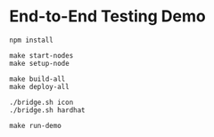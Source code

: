 # End-to-End Testing Demo

```
npm install

make start-nodes
make setup-node

make build-all
make deploy-all

./bridge.sh icon
./bridge.sh hardhat

make run-demo
```
